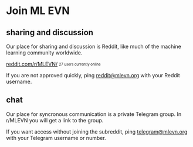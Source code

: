 # Join ML EVN


## <i class="fab fa-reddit"></i> sharing and discussion

Our place for sharing and discussion is Reddit, like much of the machine learning community worldwide.

[reddit.com/r/MLEVN/](https://www.reddit.com/r/MLEVN/) <sub><sup>27 users currently online</sup></sub>

If you are not approved quickly, ping reddit@mlevn.org with your Reddit username.

## <i class="fab fa-telegram"></i> chat 
Our place for syncronous communication is a private Telegram group.  In r/MLEVN you will get a link to the group.  

If you want access without joining the subreddit, ping telegram@mlevn.org with your Telegram username or number.
